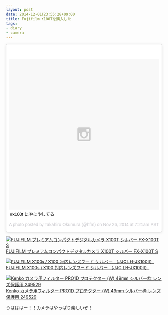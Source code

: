 ```yaml
---
layout: post
date: 2014-12-01T23:55:28+09:00
title: Fujifilm X100Tを購入した
tags:
- diary
- camera
---
```

<blockquote class="instagram-media" data-instgrm-captioned data-instgrm-version="4" style=" background:#FFF; border:0; border-radius:3px; box-shadow:0 0 1px 0 rgba(0,0,0,0.5),0 1px 10px 0 rgba(0,0,0,0.15); margin: 1px; max-width:658px; padding:0; width:99.375%; width:-webkit-calc(100% - 2px); width:calc(100% - 2px);"><div style="padding:8px;"> <div style=" background:#F8F8F8; line-height:0; margin-top:40px; padding:50% 0; text-align:center; width:100%;"> <div style=" background:url(data:image/png;base64,iVBORw0KGgoAAAANSUhEUgAAACwAAAAsCAMAAAApWqozAAAAGFBMVEUiIiI9PT0eHh4gIB4hIBkcHBwcHBwcHBydr+JQAAAACHRSTlMABA4YHyQsM5jtaMwAAADfSURBVDjL7ZVBEgMhCAQBAf//42xcNbpAqakcM0ftUmFAAIBE81IqBJdS3lS6zs3bIpB9WED3YYXFPmHRfT8sgyrCP1x8uEUxLMzNWElFOYCV6mHWWwMzdPEKHlhLw7NWJqkHc4uIZphavDzA2JPzUDsBZziNae2S6owH8xPmX8G7zzgKEOPUoYHvGz1TBCxMkd3kwNVbU0gKHkx+iZILf77IofhrY1nYFnB/lQPb79drWOyJVa/DAvg9B/rLB4cC+Nqgdz/TvBbBnr6GBReqn/nRmDgaQEej7WhonozjF+Y2I/fZou/qAAAAAElFTkSuQmCC); display:block; height:44px; margin:0 auto -44px; position:relative; top:-22px; width:44px;"></div></div> <p style=" margin:8px 0 0 0; padding:0 4px;"> <a href="https://instagram.com/p/v3idHLkvEx/" style=" color:#000; font-family:Arial,sans-serif; font-size:14px; font-style:normal; font-weight:normal; line-height:17px; text-decoration:none; word-wrap:break-word;" target="_top">#x100t にやにやしてる</a></p> <p style=" color:#c9c8cd; font-family:Arial,sans-serif; font-size:14px; line-height:17px; margin-bottom:0; margin-top:8px; overflow:hidden; padding:8px 0 7px; text-align:center; text-overflow:ellipsis; white-space:nowrap;">A photo posted by Takahiro Okumura (@hfm) on <time style=" font-family:Arial,sans-serif; font-size:14px; line-height:17px;" datetime="2014-11-26T15:21:51+00:00">Nov 26, 2014 at 7:21am PST</time></p></div></blockquote>
<script async defer src="//platform.instagram.com/en_US/embeds.js"></script>

[![FUJIFILM プレミアムコンパクトデジタルカメラ X100T シルバー FX-X100T S](http://ecx.images-amazon.com/images/I/51PqPHa0ULL.jpg)  
FUJIFILM プレミアムコンパクトデジタルカメラ X100T シルバー FX-X100T S](http://www.amazon.co.jp/exec/obidos/ASIN/B00NGFLOI8/hifumiass-22/ref=nosim/)

[![FUJIFILM X100s / X100 対応レンズフード シルバー （JJC LH-JX100II）](http://ecx.images-amazon.com/images/I/51qwirUoKXL.jpg)  
FUJIFILM X100s / X100 対応レンズフード シルバー （JJC LH-JX100II）](http://www.amazon.co.jp/exec/obidos/ASIN/B00J95J44U/hifumiass-22/ref=nosim/)

[![Kenko カメラ用フィルター PRO1D プロテクター (W) 49mm シルバー枠 レンズ保護用 249529](http://ecx.images-amazon.com/images/I/41zRdwyThYL.jpg)  
Kenko カメラ用フィルター PRO1D プロテクター (W) 49mm シルバー枠 レンズ保護用 249529](http://www.amazon.co.jp/exec/obidos/ASIN/B005E65C12/hifumiass-22/ref=nosim/)

うはははー！！カメラはやっぱり楽しいぞ！
